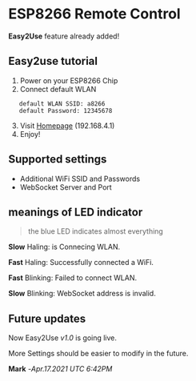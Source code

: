 # ESP8266 Remote Control
**Easy2Use** feature already added!
## Easy2use tutorial
1. Power on your ESP8266 Chip
2. Connect default WLAN
```
   default WLAN SSID: a8266   
   default Password: 12345678
```
3. Visit [Homepage](http://192.168.4.1) (192.168.4.1)
4. Enjoy!
## Supported settings
* Additional WiFi SSID and Passwords
* WebSocket Server and Port
## meanings of LED indicator
> the blue LED indicates almost everything

**Slow** Haling: is Connecing WLAN.

**Fast** Haling: Successfully connected a WiFi.

**Fast** Blinking: Failed to connect WLAN.

**Slow** Blinking: WebSocket address is invalid.
## Future updates
Now Easy2Use *v1.0* is going live.

More Settings should be easier to modify in the future.

**Mark** -*Apr.17.2021 UTC 6:42PM*
